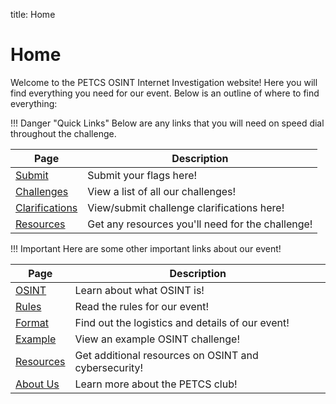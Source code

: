 title: Home

# Home

Welcome to the PETCS OSINT Internet Investigation website! Here you will find everything you need for our event. Below is an outline of where to find everything: 

!!! Danger "Quick Links"
    Below are any links that you will need on speed dial throughout the challenge. 

|Page|Description|
|-|-|
|[Submit](Internet-Investigation/submit.md)|Submit your flags here!|
|[Challenges](challenges/summary.md)|View a list of all our challenges!|
|[Clarifications](Internet-Investigation/clarifications.md)|View/submit challenge clarifications here!|
|[Resources](Internet-Investigation/resources.md)|Get any resources you'll need for the challenge!|

!!! Important
    Here are some other important links about our event! 

|Page|Description|
|-|-|
|[OSINT](OSINT/osint.md)|Learn about what OSINT is!|
|[Rules](Internet-Investigation/rules.md)|Read the rules for our event!|
|[Format](Internet-Investigation/format.md)|Find out the logistics and details of our event!|
|[Example](example/example.md)|View an example OSINT challenge!|
|[Resources](OSINT/resources.md)|Get additional resources on OSINT and cybersecurity!|
|[About Us](About-Us/aboutus.md)|Learn more about the PETCS club!|